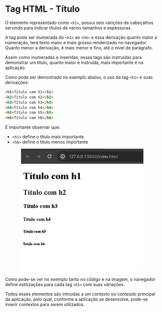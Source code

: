 # Tag HTML - Título

O elemento representado como `<h1>`, possui seis várições de cabeçalhos servindo para indicar títulos de vários tamanhos e espessuras. 

A tag pode ser inumerada do `<h1>` ao `<h6>` e essa derivação quanto maior a númeração, terá texto maior e mais grosso renderizado no navegador. Quanto menor a derivação, é mais menor e fino, até o nível de parágrafo.

Assim como inumeradas e inseridas, essas tags são instruidas para demonstrar um titulo, quanto maior é instruida, mais importante é na aplicação.

Como pode ser demostrado no exemplo abaixo, o uso da tag `<h1>` e suas derivações:

```HTML
<h1>Título com h1</h1>
<h2>Título com h2</h2>
<h3>Título com h3</h3>
<h4>Título com h4</h4>
<h5>Título com h5</h5>
<h6>Título com h6</h6>
```
É importante observar que:

- `<h1>` define o título mais importante.
- `<h6>` define o título menos importante

<div align="center">
  <img src="../../assets/3ELEMENT_H1.png" alt="400x400">
</div>

Como pode-se ver no exemplo tanto no código e na imagem, o navegador define estilizações para cada tag `<h1>` com suas váriações.

Todos esses elementos são intruidas a um contexto ou conteúdo principal da aplicação, pelo qual, conforme a aplicação se desenvolve, pode-se inserir contextos para serem utilizados.
